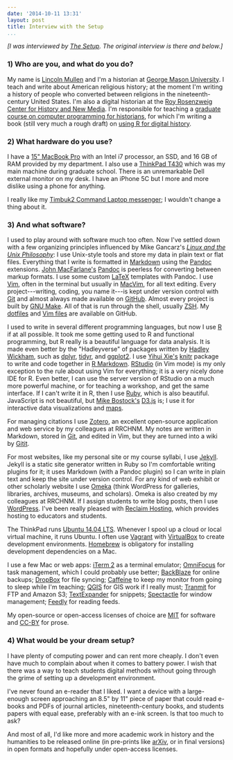 ```yaml
---
date: '2014-10-11 13:31'
layout: post
title: Interview with the Setup
...
```


*[I was interviewed by [The Setup][]. The original interview is there
and below.]*

### 1) Who are you, and what do you do?

My name is [Lincoln Mullen][] and I'm a historian at [George Mason
University][]. I teach and write about American religious history; at
the moment I'm writing a history of people who converted between
religions in the nineteenth-century United States. I'm also a digital
historian at the [Roy Rosenzweig Center for History and New Media][].
I'm responsible for teaching a [graduate course on computer programming
for historians][], for which I'm writing a book (still very much a rough
draft) on [using R for digital history][].

### 2) What hardware do you use?

I have a [15" MacBook Pro][] with an Intel i7 processor, an SSD, and 16
GB of RAM provided by my department. I also use a [ThinkPad T430][]
which was my main machine during graduate school. There is an
unremarkable Dell external monitor on my desk. I have an iPhone 5C but I
more and more dislike using a phone for anything.

I really like my [Timbuk2 Command Laptop messenger][]; I wouldn't change
a thing about it.

### 3) And what software?

I used to play around with software much too often. Now I've settled
down with a few organizing principles influenced by Mike Gancarz's
*[Linux and the Unix Philosophy][]*: I use Unix-style tools and store my
data in plain text or flat files. Everything that I write is formatted
in [Markdown][] using the [Pandoc][] extensions. [John MacFarlane's][]
[Pandoc][] is peerless for converting between markup formats. I use some
custom [LaTeX][] templates with Pandoc. I use [Vim][], often in the
terminal but usually in [MacVim][], for all text editing. Every
project---writing, coding, you name it---is kept under version control
with [Git][] and almost always made available on [GitHub][]. Almost
every project is built by [GNU Make][]. All of that is run through the
shell, usually [ZSH][]. My [dotfiles][] and [Vim files][] are available
on GitHub.

I used to write in several different programming languages, but now I
use [R][] if at all possible. It took me some getting used to R and
functional programming, but R really is a beautiful language for data
analysis. It is made even better by the "Hadleyverse" of packages
written by [Hadley Wickham][], such as [dplyr][], [tidyr][], and
[ggplot2][]. I use [Yihui Xie's][] [knitr][] package to write and code
together in [R Markdown][]. [RStudio][] (in Vim mode) is my only
exception to the rule about using Vim for everything; it is a very
nicely done IDE for R. Even better, I can use the server version of
RStudio on a much more powerful machine, or for teaching a workshop, and
get the same interface. If I can't write it in R, then I use [Ruby][],
which is also beautiful. JavaScript is not beautiful, but [Mike
Bostock's][] [D3.js][] is; I use it for interactive data visualizations
and [maps][].

For managing citations I use [Zotero][], an excellent open-source
application and web service by my colleagues at RRCHNM. My notes are
written in Markdown, stored in [Git][], and edited in Vim, but they are
turned into a wiki by [Gitit][].

For most websites, like my personal site or my course syllabi, I use
[Jekyll][]. Jekyll is a static site generator written in Ruby so I'm
comfortable writing plugins for it; it uses Markdown (with a Pandoc
plugin) so I can write in plain text and keep the site under version
control. For any kind of web exhibit or other scholarly website I use
[Omeka][] (think WordPress for galleries, libraries, archives, museums,
and scholars). Omeka is also created by my colleagues at RRCHNM. If I
assign students to write blog posts, then I use [WordPress][]. I've been
really pleased with [Reclaim Hosting][], which provides hosting to
educators and students.

The ThinkPad runs [Ubuntu 14.04 LTS][]. Whenever I spool up a cloud or
local virtual machine, it runs Ubuntu. I often use [Vagrant][] with
[VirtualBox][] to create development environments. [Homebrew][] is
obligatory for installing development dependencies on a Mac.

I use a few Mac or web apps: [iTerm 2][] as a terminal emulator;
[OmniFocus][] for task management, which I could probably use better;
[BackBlaze][] for online backups; [DropBox][] for file syncing;
[Caffeine][] to keep my monitor from going to sleep while I'm teaching;
[QGIS][] for GIS work if I really must; [Tranmit][] for FTP and Amazon
S3; [TextExpander][] for snippets; [Spectactle][] for window management;
[Feedly][] for reading feeds.

My open-source or open-access licenses of choice are [MIT][] for
software and [CC-BY][] for prose.

### 4) What would be your dream setup?

I have plenty of computing power and can rent more cheaply. I don't even
have much to complain about when it comes to battery power. I wish that
there was a way to teach students digital methods without going through
the grime of setting up a development environment.

I've never found an e-reader that I liked. I want a device with a
large-enough screen approaching an 8.5" by 11" piece of paper that could
read e-books and PDFs of journal articles, nineteenth-century books, and
students papers with equal ease, preferably with an e-ink screen. Is
that too much to ask?

And most of all, I'd like more and more academic work in history and the
humanities to be released online (in pre-prints like [arXiv][], or in
final versions) in open formats and hopefully under open-access
licenses.

  [The Setup]: http://lincoln.mullen.usesthis.com/
  [Lincoln Mullen]: http://lincolnmullen.com
  [George Mason University]: http://historyarthistory.gmu.edu/
  [Roy Rosenzweig Center for History and New Media]: http://chnm.gmu.edu/
  [graduate course on computer programming for historians]: http://lincolnmullen.com/courses/clio3.2014/
  [using R for digital history]: http://dh-r.lincolnmullen.com/
  [15" MacBook Pro]: http://www.apple.com/macbook-pro/
  [ThinkPad T430]: http://shop.lenovo.com/us/en/laptops/thinkpad/t-series/t430/
  [Timbuk2 Command Laptop messenger]: http://www.amazon.com/gp/product/B005HEV52G/ref=as_li_tl?ie=UTF8&camp=1789&creative=390957&creativeASIN=B005HEV52G&linkCode=as2&tag=thebacgla-20&linkId=6PG2AG73XNIA5ES4
  [Linux and the Unix Philosophy]: http://www.amazon.com/gp/product/1555582737/ref=as_li_tl?ie=UTF8&camp=1789&creative=390957&creativeASIN=1555582737&linkCode=as2&tag=thebacgla-20&linkId=ANASKTZGVC7WT6NX
  [Markdown]: http://daringfireball.net/projects/markdown/syntax
  [Pandoc]: http://johnmacfarlane.net/pandoc/
  [John MacFarlane's]: http://johnmacfarlane.net/
  [LaTeX]: http://www.latex-project.org/
  [Vim]: http://www.vim.org/
  [MacVim]: https://code.google.com/p/macvim/
  [Git]: http://git-scm.com/
  [GitHub]: https://github.com/lmullen
  [GNU Make]: http://bost.ocks.org/mike/make/
  [ZSH]: http://www.zsh.org/
  [dotfiles]: https://github.com/lmullen/dotfiles
  [Vim files]: https://github.com/lmullen/vimrc
  [R]: http://www.r-project.org/
  [Hadley Wickham]: http://had.co.nz/
  [dplyr]: http://cran.r-project.org/web/packages/dplyr/index.html
  [tidyr]: http://cran.r-project.org/web/packages/tidyr/index.html
  [ggplot2]: http://ggplot2.org/
  [Yihui Xie's]: http://yihui.name/
  [knitr]: http://yihui.name/knitr/
  [R Markdown]: http://rmarkdown.rstudio.com/
  [RStudio]: http://www.rstudio.com/products/RStudio/
  [Ruby]: https://www.ruby-lang.org/en/
  [Mike Bostock's]: http://bost.ocks.org/mike/
  [D3.js]: http://d3js.org/
  [maps]: http://lincolnmullen.com/projects/slavery/
  [Zotero]: https://www.zotero.org/
  [Gitit]: http://gitit.net/
  [Jekyll]: http://jekyllrb.com/
  [Omeka]: http://omeka.org/
  [WordPress]: https://wordpress.org/
  [Reclaim Hosting]: http://reclaimhosting.com/
  [Ubuntu 14.04 LTS]: http://www.ubuntu.com/
  [Vagrant]: https://www.vagrantup.com/
  [VirtualBox]: https://www.virtualbox.org/
  [Homebrew]: http://brew.sh/
  [iTerm 2]: http://iterm2.com/
  [OmniFocus]: https://www.omnigroup.com/omnifocus
  [BackBlaze]: https://www.backblaze.com/
  [DropBox]: https://db.tt/f5srxqL
  [Caffeine]: http://lightheadsw.com/caffeine/
  [QGIS]: http://www.qgis.org/en/site/
  [Tranmit]: http://panic.com/transmit/
  [TextExpander]: http://smilesoftware.com/TextExpander/index.html
  [Spectactle]: http://spectacleapp.com/
  [Feedly]: http://feedly.com/
  [MIT]: http://opensource.org/licenses/MIT
  [CC-BY]: http://creativecommons.org/licenses/by/4.0/
  [arXiv]: http://arxiv.org/
